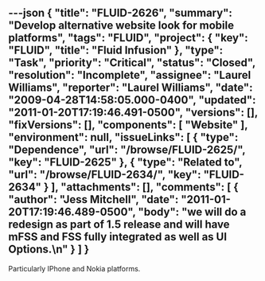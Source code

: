 ---json
{
  "title": "FLUID-2626",
  "summary": "Develop alternative website look  for mobile platforms",
  "tags": "FLUID",
  "project": {
    "key": "FLUID",
    "title": "Fluid Infusion"
  },
  "type": "Task",
  "priority": "Critical",
  "status": "Closed",
  "resolution": "Incomplete",
  "assignee": "Laurel Williams",
  "reporter": "Laurel Williams",
  "date": "2009-04-28T14:58:05.000-0400",
  "updated": "2011-01-20T17:19:46.491-0500",
  "versions": [],
  "fixVersions": [],
  "components": [
    "Website"
  ],
  "environment": null,
  "issueLinks": [
    {
      "type": "Dependence",
      "url": "/browse/FLUID-2625/",
      "key": "FLUID-2625"
    },
    {
      "type": "Related to",
      "url": "/browse/FLUID-2634/",
      "key": "FLUID-2634"
    }
  ],
  "attachments": [],
  "comments": [
    {
      "author": "Jess Mitchell",
      "date": "2011-01-20T17:19:46.489-0500",
      "body": "we will do a redesign as part of 1.5 release and will have mFSS and FSS fully integrated as well as UI Options.\n"
    }
  ]
}
---
Particularly IPhone and Nokia platforms.

        